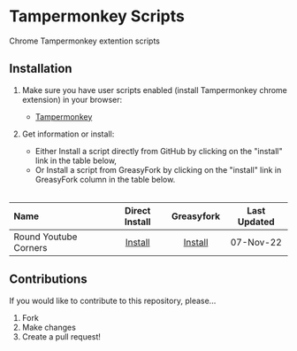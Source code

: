 # Tampermonkey Scripts
Chrome Tampermonkey extention scripts

## Installation

1. Make sure you have user scripts enabled (install Tampermonkey chrome extension) in your browser:

	* <a href="https://chrome.google.com/webstore/detail/tampermonkey/dhdgffkkebhmkfjojejmpbldmpobfkfo?hl=en"  target="_blank" > Tampermonkey</a> 
  
2. Get information or install:
	* Either Install a script directly from GitHub by clicking on the "install" link in the table below,
	* Or Install a script from GreasyFork by clicking on the "install" link in GreasyFork column in the table below.<br><br>
  
  | Name     | Direct Install | Greasyfork | Last Updated | 
  | :---      |     :---:          |  :---:          | :---:          |
  | Round Youtube Corners   | <a href="https://github.com/Arora-Sir/Tampermonkey/raw/main/RoundedYoutube.user.js"  target="_blank" > Install</a>       | <a href="https://greasyfork.org/en/scripts/454081-rounded-youtube"  target="_blank" > Install</a>          | 07-Nov-22         |


## Contributions

If you would like to contribute to this repository, please...

1. Fork
2. Make changes
3. Create a pull request!

<!-- Thanks to all that have [contributed](./AUTHORS) so far! -->
